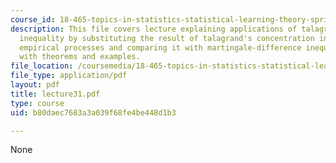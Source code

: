 ```yaml
---
course_id: 18-465-topics-in-statistics-statistical-learning-theory-spring-2007
description: This file covers lecture explaining applications of talagrand's concentration
  inequality by substituting the result of talagrand's concentration inequality for
  empirical processes and comparing it with martingale-difference inequalities along
  with theorems and examples.
file_location: /coursemedia/18-465-topics-in-statistics-statistical-learning-theory-spring-2007/b80daec7683a3a039f68fe4be448d1b3_lecture31.pdf
file_type: application/pdf
layout: pdf
title: lecture31.pdf
type: course
uid: b80daec7683a3a039f68fe4be448d1b3

---
```

None